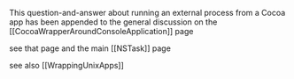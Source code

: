 This question-and-answer about running an external process from a Cocoa app has been appended to the general discussion on the [[CocoaWrapperAroundConsoleApplication]] page

see that page and the main [[NSTask]] page

see also [[WrappingUnixApps]]